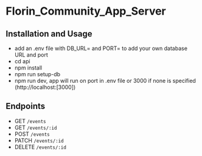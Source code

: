 # Florin_Community_App_Server

## Installation and Usage
- add an .env file with DB_URL= and PORT= to add your own database URL and port
- cd api
- npm install
- npm run setup-db
- npm run dev, app will run on port in .env file or 3000 if none is specified (http://localhost:[3000])

## Endpoints
- GET `/events`
- GET `/events/:id`
- POST `/events`
- PATCH `/events/:id`
- DELETE `/events/:id`
